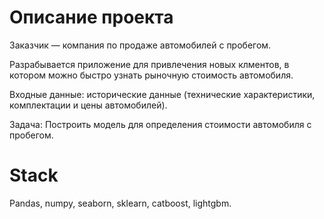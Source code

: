 # Описание проекта
Заказчик — компания по продаже автомобилей с пробегом. 

Разрабывается приложение для привлечения новых клментов, в котором можно быстро узнать рыночную стоимость автомобиля.

Входные данные: исторические данные (технические характеристики, комплектации и цены автомобилей).

Задача: Построить модель для определения стоимости автомобиля с пробегом.

# Stack
Pandas, numpy, seaborn, sklearn, catboost, lightgbm.
